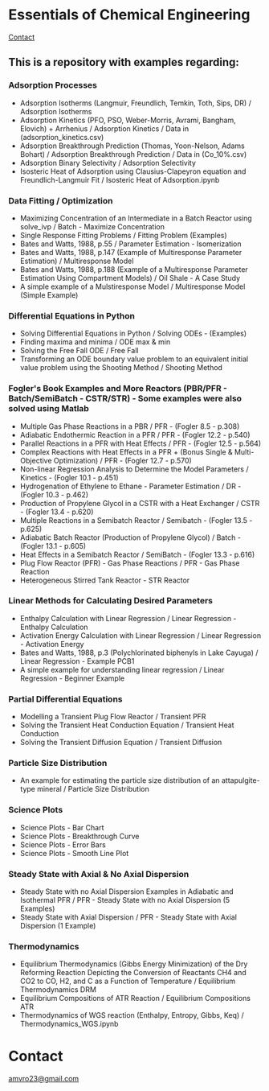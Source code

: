 # Essentials of Chemical Engineering

[Contact](#Contact)

## This is a repository with examples regarding:

### Adsorption Processes
- Adsorption Isotherms (Langmuir, Freundlich, Temkin, Toth, Sips, DR) / Adsorption Isotherms
- Adsorption Kinetics (PFO, PSO, Weber-Morris, Avrami, Bangham, Elovich) + Arrhenius / Adsorption Kinetics / Data in (adsorption_kinetics.csv)
- Adsorption Breakthrough Prediction (Thomas, Yoon-Nelson, Adams Bohart) / Adsorption Breakthrough Prediction / Data in (Co_10%.csv)
- Adsorption Binary Selectivity / Adsorption Selectivity
- Isosteric Heat of Adsorption using Clausius-Clapeyron equation and Freundlich-Langmuir Fit / Isosteric Heat of Adsorption.ipynb

### Data Fitting / Optimization
- Maximizing Concentration of an Intermediate in a Batch Reactor using solve_ivp / Batch - Maximize Concentration
- Single Response Fitting Problems / Fitting Problem (Examples)
- Bates and Watts, 1988, p.55 / Parameter Estimation - Isomerization
- Bates and Watts, 1988, p.147 (Example of Multiresponse Parameter Estimation) / Multiresponse Model
- Bates and Watts, 1988, p.188 (Example of a Multiresponse Parameter Estimation Using Compartment Models) / Oil Shale - A Case Study
- A simple example of a Mulstiresponse Model / Multiresponse Model (Simple Example)

### Differential Equations in Python
- Solving Differential Equations in Python / Solving ODEs - (Examples)
- Finding maxima and minima / ODE max & min
- Solving the Free Fall ODE / Free Fall
- Transforming an ODE boundary value problem to an equivalent initial value problem using the Shooting Method / Shooting Method

### Fogler's Book Examples and More Reactors (PBR/PFR - Batch/SemiBatch - CSTR/STR) - Some examples were also solved using Matlab
- Multiple Gas Phase Reactions in a PBR / PFR - (Fogler 8.5 - p.308)
- Adiabatic Endothermic Reaction in a PFR / PFR - (Fogler 12.2 - p.540)
- Parallel Reactions in a PFR with Heat Effects / PFR - (Fogler 12.5 - p.564)
- Complex Reactions with Heat Effects in a PFR + (Bonus Single & Multi-Objective Optimization) / PFR - (Fogler 12.7 - p.570)
- Non-linear Regression Analysis to Determine the Model Parameters / Kinetics - (Fogler 10.1 - p.451)
- Hydrogenation of Ethylene to Ethane - Parameter Estimation / DR - (Fogler 10.3 - p.462)
- Production of Propylene Glycol in a CSTR with a Heat Exchanger / CSTR - (Fogler 13.4 - p.620)
- Multiple Reactions in a Semibatch Reactor / Semibatch - (Fogler 13.5 - p.625)
- Adiabatic Batch Reactor (Production of Propylene Glycol) / Batch - (Fogler 13.1 - p.605)
- Heat Effects in a Semibatch Reactor / SemiBatch - (Fogler 13.3 - p.616)
- Plug Flow Reactor (PFR) - Gas Phase Reactions / PFR - Gas Phase Reaction
- Heterogeneous Stirred Tank Reactor - STR Reactor

### Linear Methods for Calculating Desired Parameters
- Enthalpy Calculation with Linear Regression / Linear Regression - Enthalpy Calculation
- Activation Energy Calculation with Linear Regression / Linear Regression - Activation Energy
- Bates and Watts, 1988, p.3 (Polychlorinated biphenyls in Lake Cayuga) / Linear Regression - Example PCB1
- A simple example for understanding linear regression / Linear Regression - Beginner Example

### Partial Differential Equations
- Modelling a Transient Plug Flow Reactor / Transient PFR
- Solving the Transient Heat Conduction Equation / Transient Heat Conduction
- Solving the Transient Diffusion Equation / Transient Diffusion

### Particle Size Distribution
- An example for estimating the particle size distribution of an attapulgite-type mineral / Particle Size Distribution

### Science Plots
- Science Plots - Bar Chart
- Science Plots - Breakthrough Curve
- Science Plots - Error Bars
- Science Plots - Smooth Line Plot

### Steady State with Axial & No Axial Dispersion
- Steady State with no Axial Dispersion Examples in Adiabatic and Isothermal PFR / PFR - Steady State with no Axial Dispersion (5 Examples)
- Steady State with Axial Dispersion / PFR - Steady State with Axial Dispersion (1 Example)

### Thermodynamics
- Equilibrium Thermodynamics (Gibbs Energy Minimization) of the Dry Reforming Reaction Depicting the Conversion of Reactants CH4 and CO2 to CO, H2, and C as a Function of Temperature / Equilibrium Thermodynamics DRM
- Equilibrium Compositions of ATR Reaction / Equilibrium Compositions ATR
- Thermodynamics of WGS reaction (Enthalpy, Entropy, Gibbs, Keq) / Thermodynamics_WGS.ipynb

# Contact
amvro23@gmail.com

